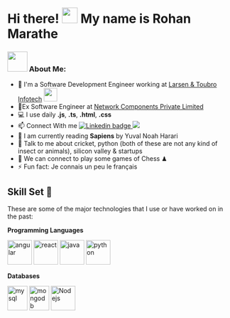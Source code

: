 # Hi there! <img src="https://github.com/TheDudeThatCode/TheDudeThatCode/blob/master/Assets/Hi.gif" width="35" /> My name is Rohan Marathe
### <img src="https://github.com/TheDudeThatCode/TheDudeThatCode/blob/master/Assets/Developer.gif" width="45" /> About Me:
- 🏦 I'm a Software Development Engineer working at <a href="https://www.lntinfotech.com/">Larsen & Toubro Infotech</a> 
      <img src="https://media.giphy.com/media/WUlplcMpOCEmTGBtBW/giphy.gif" width="30">    
- 💼Ex Software Engineer at <a href="https://www.nciportal.com/#/clz/home">Network Components Private Limited</a>
- 💻 I use daily **.js**, **.ts**, **.html**,  **.css**
- 📫 Connect With me
    <a href="https://www.linkedin.com/in/rohan-marathe-5a6111156">
    <img src="https://img.shields.io/badge/-LinkedIn-blue?style=flat-square&logo=Linkedin&logoColor=white&link=https://www.linkedin.com/in/shivashishyadav/" alt="Linkedin badge" />
  </a>
  <a href="mailto:marhan512.rm@gmail.com">
    <img src="https://img.shields.io/badge/-Gmail-c14438?style=flat-square&logo=Gmail&logoColor=white&link=mailto:shivashishmca@gmail.com" />
  </a>
- 📖 I am currently reading **Sapiens** by Yuval Noah Harari
- 💬 Talk to me about cricket, python (both of these are not any kind of insect or animals), silicon valley & startups
- 👯 We can connect to play some games of Chess ♟
- ⚡ Fun fact: Je connais un peu le français


## Skill Set :muscle:

These are some of the major technologies that I use or have worked on in the past:

**Programming Languages**
<p align="left">
      <img src="https://www.vectorlogo.zone/logos/angular/angular-icon.svg" alt="angular" width="55" height="55"/>
      <img src="https://www.vectorlogo.zone/logos/reactjs/reactjs-icon.svg" alt="react" width="55" height="55"/> 
      <img src="https://www.vectorlogo.zone/logos/java/java-icon.svg" alt="java" width="55" height="55"/> 
      <img src="https://www.vectorlogo.zone/logos/python/python-icon.svg" alt="python" width="55" height="55"/>
</p>

**Databases**
<p align="left">
      <img src="https://www.vectorlogo.zone/logos/mysql/mysql-icon.svg" alt="mysql" width="45" height="55"/>
      <img src="https://www.vectorlogo.zone/logos/mongodb/mongodb-icon.svg" alt="mongodb" width="45" height="55"/>
      <img src="https://www.vectorlogo.zone/logos/nodejs/nodejs-icon.svg" alt="Nodejs" width="55" height="55"/>

</p>
